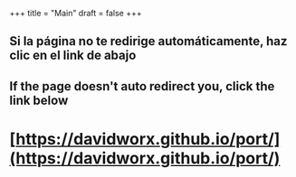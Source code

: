 +++
title = "Main"
draft = false
+++
## Si la página no te redirige automáticamente, haz clic en el link de abajo
## If the page doesn't auto redirect you, click the link below
# [https://davidworx.github.io/port/](https://davidworx.github.io/port/)